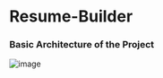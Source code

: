 # Resume-Builder

### Basic Architecture of the Project

![image](https://grokonez.com/wp-content/uploads/2019/02/django-angular-6-django-rest-api-mysql-angular-server-architecture.png)
